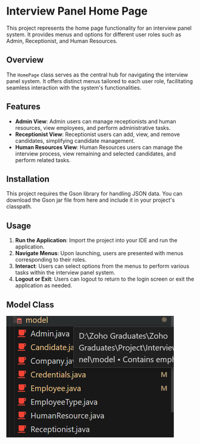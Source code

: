 # Interview Panel Home Page

This project represents the home page functionality for an interview panel system. It provides menus and options for different user roles such as Admin, Receptionist, and Human Resources.

## Overview

The `HomePage` class serves as the central hub for navigating the interview panel system. It offers distinct menus tailored to each user role, facilitating seamless interaction with the system's functionalities.

## Features

- **Admin View**: Admin users can manage receptionists and human resources, view employees, and perform administrative tasks.
- **Receptionist View**: Receptionist users can add, view, and remove candidates, simplifying candidate management.
- **Human Resources View**: Human Resources users can manage the interview process, view remaining and selected candidates, and perform related tasks.

## Installation

This project requires the Gson library for handling JSON data. You can download the Gson jar file from here and include it in your project's classpath.

## Usage

1. **Run the Application**: Import the project into your IDE and run the application.
2. **Navigate Menus**: Upon launching, users are presented with menus corresponding to their roles.
3. **Interact**: Users can select options from the menus to perform various tasks within the interview panel system.
4. **Logout or Exit**: Users can logout to return to the login screen or exit the application as needed.

## Model Class
![alt text](image.png)
